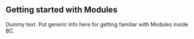 ## Getting started with Modules

Dummy text. Put generic info here for getting familiar with Modules inside BC.
